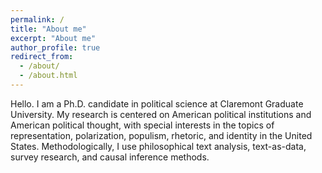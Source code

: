 ```yaml
---
permalink: /
title: "About me"
excerpt: "About me"
author_profile: true
redirect_from: 
  - /about/
  - /about.html
---
```


Hello. I am a Ph.D. candidate in political science at Claremont Graduate University. My research is centered on American political institutions and American political thought, with special interests in the topics of representation, polarization, populism, rhetoric, and identity in the United States. Methodologically, I use philosophical text analysis, text-as-data, survey research, and causal inference methods.

